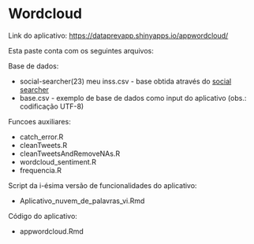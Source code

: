 # Wordcloud

Link do aplicativo:  https://dataprevapp.shinyapps.io/appwordcloud/

Esta paste conta com os seguintes arquivos:

Base de dados:
 - social-searcher(23) meu inss.csv    - base obtida através do [social searcher](https://www.social-searcher.com/)
 - base.csv                            - exemplo de base de dados como input do aplicativo (obs.: codificação UTF-8)  

Funcoes auxiliares:
 - catch_error.R
 - cleanTweets.R
 - cleanTweetsAndRemoveNAs.R
 - wordcloud_sentiment.R
 - frequencia.R

Script da i-ésima versão de funcionalidades do aplicativo: 
 - Aplicativo_nuvem_de_palavras_vi.Rmd 
  
Código do aplicativo:
 - appwordcloud.Rmd
 

